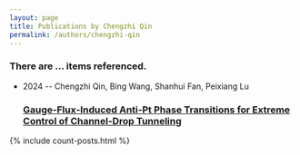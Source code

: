 ```yaml
---
layout: page
title: Publications by Chengzhi Qin
permalink: /authors/chengzhi-qin
---
```


<h3 id="number-posts">There are ... items referenced.</h3>
<ul class="post-list">
<li><span class='post-meta'>2024 -- Chengzhi Qin, Bing Wang, Shanhui Fan, Peixiang Lu</span><h3><a class='post-link' href="{{ site.baseurl }}/gauge-flux-induced-anti-pt-phase-transitions-for-extreme-control-of-channel-drop-tunneling">Gauge‐Flux‐Induced Anti‐Pt Phase Transitions for Extreme Control of Channel‐Drop Tunneling</a></h3></li>

</ul>
{% include count-posts.html %}
